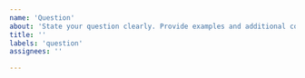 ```yaml
---
name: 'Question'
about: 'State your question clearly. Provide examples and additional context if possible.'
title: ''
labels: 'question'
assignees: ''

---
```

